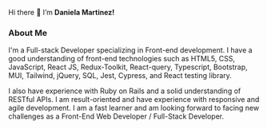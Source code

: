  Hi there 👋 I’m **Daniela Martinez!**
 ### About Me
I'm a Full-stack Developer specializing in Front-end development. I have a good understanding of front-end technologies such as HTML5, CSS, JavaScript, React JS, Redux-Toolkit, React-query, Typescript, Bootstrap, MUI, Tailwind, jQuery, SQL, Jest, Cypress, and React testing library.

I also have experience with Ruby on Rails and a solid understanding of RESTful APIs. I am result-oriented and have experience with responsive and agile development. I am a fast learner and am looking forward to facing new challenges as a Front-End Web Developer / Full-Stack Developer.
 
<!---
danimar95/danimar95 is a ✨ special ✨ repository because its `README.md` (this file) appears on your GitHub profile.
You can click the Preview link to take a look at your changes.
--->

